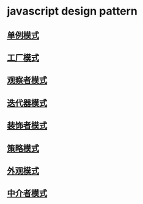 # javascript design pattern

## [单例模式](./singleton.js)
## [工厂模式](./factory.js)
## [观察者模式](./observer.js)
## [迭代器模式](./interation.js)
## [装饰者模式](./decorator.js)
## [策略模式](./strategy.js)
## [外观模式](./facade.js)
## [中介者模式](./mediator.js)